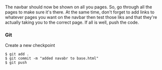 The navbar should now be shown on all you pages. So, go through all the pages to make sure it's there. At the same time, don't forget to add links to whatever pages you want on the navbar then test those liks and that they're actually taking you to the correct page. If all is well, push the code.


### Git

Create a new checkpoint

```shell
$ git add .
$ git commit -m "added navabr to base.html"
$ git push
```
